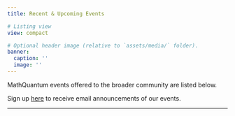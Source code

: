 ```yaml
---
title: Recent & Upcoming Events

# Listing view
view: compact

# Optional header image (relative to `assets/media/` folder).
banner:
  caption: ''
  image: ''
---
```

MathQuantum events offered to the broader community are listed below.

Sign up [here](https://forms.gle/jYUa1v1NPN5VPyQs5) to receive email announcements of our events.

---